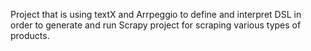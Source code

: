 Project that is using textX and Arrpeggio to define and interpret DSL in order to generate and run Scrapy project for scraping various types of products. 

